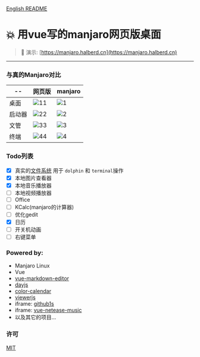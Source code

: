 [English README](https://github.com/yunyuyuan/vue3-manjaro-ui/blob/master/README.md)

# 💥 用vue写的manjaro网页版桌面
                

> 🚀 演示: [https://manjaro.halberd.cn](https://manjaro.halberd.cn)
---
### 与真的Manjaro对比

 -- | 网页版 | manjaro
|----|-----|--------|
|桌面|![11](https://github.com/yunyuyuan/vue3-manjaro-ui/blob/master/compare/fake/1.png)|![1](https://github.com/yunyuyuan/vue3-manjaro-ui/blob/master/compare/real/1.png)
|启动器|![22](https://github.com/yunyuyuan/vue3-manjaro-ui/blob/master/compare/fake/2.png)|![2](https://github.com/yunyuyuan/vue3-manjaro-ui/blob/master/compare/real/2.png)
|文管|![33](https://github.com/yunyuyuan/vue3-manjaro-ui/blob/master/compare/fake/3.png)|![3](https://github.com/yunyuyuan/vue3-manjaro-ui/blob/master/compare/real/3.png)
|终端|![44](https://github.com/yunyuyuan/vue3-manjaro-ui/blob/master/compare/fake/4.png)|![4](https://github.com/yunyuyuan/vue3-manjaro-ui/blob/master/compare/real/4.png)

### Todo列表
- [x] 真实的[文件系统](https://github.com/yunyuyuan/vue3-manjaro-ui/tree/master/public/dolphin-files) 用于 `dolphin` 和 `terminal`操作
- [x] 本地图片查看器
- [x] 本地音乐播放器
- [ ] 本地视频播放器
- [ ] Office
- [ ] KCalc(manjaro的计算器)
- [ ] 优化gedit
- [x] 日历
- [ ] 开关机动画
- [ ] 右键菜单

### Powered by:
* Manjaro Linux
* Vue
* [vue-markdown-editor](https://github.com/code-farmer-i/vue-markdown-editor)
* [dayjs](https://github.com/iamkun/dayjs)
* [color-calendar](https://github.com/yunyuyuan/color-calendar)
* [viewerjs](https://github.com/fengyuanchen/viewerjs)
* iframe: [github1s](https://github1s.com)
* iframe: [vue-netease-music](https://github.com/sl1673495/vue-netease-music)
* 以及其它的项目...

### 许可

[MIT](https://github.com/yunyuyuan/vue3-manjaro-ui/blob/master/LICENSE)
